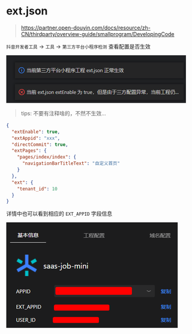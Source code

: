 # ext.json

> https://partner.open-douyin.com/docs/resource/zh-CN/thirdparty/overview-guide/smallprogram/DevelopingCode

`抖音开发者工具` -> `工具` -> `第三方平台小程序检测` 查看配置是否生效

![](./images/03-ext.json-1697279654194.png)

> tips: 不要有注释啥的，不然不生效...


```json
{
  "extEnable": true,
  "extAppid": "xxx",
  "directCommit": true,
  "extPages": {
    "pages/index/index": {
      "navigationBarTitleText": "自定义首页"
    }
  },
  "ext": {
    "tenant_id": 10
  }
}
```

详情中也可以看到相应的 `EXT_APPID` 字段信息

![](./images/03-ext.json-1697283076172.png)
